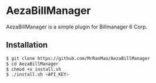 # AezaBillManager

AezaBillManager is a simple plugin for Billmanager 6 Corp.

## Installation
```bash
$ git clone https://github.com/MrRanMao/AezaBillManager
$ cd AezaBillManager
$ chmod +x install.sh
$ ./install.sh <API_KEY>
```